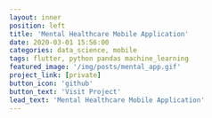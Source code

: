 ```yaml
---
layout: inner
position: left
title: 'Mental Healthcare Mobile Application'
date: 2020-03-01 15:56:00
categories: data_science, mobile
tags: flutter, python pandas machine_learning
featured_image: '/img/posts/mental_app.gif'
project_link: [private]
button_icon: 'github'
button_text: 'Visit Project'
lead_text: 'Mental Healthcare Mobile Application'
---
```

